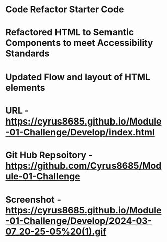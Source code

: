 # Code Refactor Starter Code
# Refactored HTML to Semantic Components to meet Accessibility Standards
# Updated Flow and layout of HTML elements
# URL - https://cyrus8685.github.io/Module-01-Challenge/Develop/index.html
# Git Hub Repsoitory  - https://github.com/Cyrus8685/Module-01-Challenge
# Screenshot - https://cyrus8685.github.io/Module-01-Challenge/Develop/2024-03-07_20-25-05%20(1).gif


